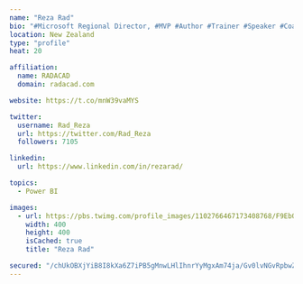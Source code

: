 ```yaml
---
name: "Reza Rad"
bio: "#Microsoft Regional Director, #MVP #Author #Trainer #Speaker #Coach #Consultant #PowerBI "
location: New Zealand
type: "profile"
heat: 20

affiliation:
  name: RADACAD
  domain: radacad.com

website: https://t.co/mnW39vaMYS

twitter:
  username: Rad_Reza
  url: https://twitter.com/Rad_Reza
  followers: 7105

linkedin:
  url: https://www.linkedin.com/in/rezarad/

topics:
  - Power BI

images:
  - url: https://pbs.twimg.com/profile_images/1102766467173408768/F9EbQENa_400x400.png
    width: 400
    height: 400
    isCached: true
    title: "Reza Rad"

secured: "/chUkOBXjYiB8I8kXa6Z7iPB5gMnwLHlIhnrYyMgxAm74ja/Gv0lvNGvRpbwZbKuA4/vISe1ZMgGrWr80oKEQE/SZzaeMZxtQ6h8LplVgSdCD/9+8WVSyBDGFW1pWSTqCqw7GIe1s1h1tP1M185kZV8PY6JnLGIIE+zyYD+jCu9bXWMghy5nEqyTwa//updK9MvSnxTAmjCSaEvDn/dLfNNFjwLMGOA9mtLUPsdY2gCXZ2cCA0RXXXdjVNDgSEzP00GJQLuizgr3fdCYHmFBCehDCvxUGcEN8MyTsEDIJab6uKpfw0SFdmj9EiUC7dYyqmmlBoE1x8n4uWKe23KUV3yM/xFXXS85tmxpE4x+GDFIqHzj24sYvuHTa+h7CO4fm9tEzjzJrFypK8R8Xkd3IeXq4n0JBBnKVmm/cx8Stv8=;R4uY6mGLRw/djyVL7PrzWA=="
---
```


